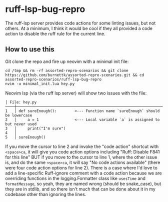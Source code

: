 # ruff-lsp-bug-repro

The ruff-lsp server provides code actions for some linting issues, but not others. At a
minimum, I think it would be cool if they all provided a code action to disable the ruff rule for the
current line.

## How to use this

Git clone the repo and fire up neovim with a minimal init file:

    cd /tmp && rm -rf assorted-repro-scenarios && git clone https://github.com/burnettk/assorted-repro-scenarios.git && cd assorted-repro-scenarios/ruff-lsp-bug-repro
    nvim -u minimal_init.lua hey.py

Neovim lsp (via the ruff lsp server) will show two issues with the file:

    │ File: hey.py
    ────┼─────────────────────────────────────────────────────────────────────────────────────────────────
    1   │ def sureEnough():        <--- Function name `sureEnough` should be lowercase
    2   │     a = 1                <--- Local variable `a` is assigned to but never used
    3   │     print("I'm sure")
    4   │
    5   │ sureEnough()

If you move the cursor to line 2 and invoke the "code action" shortcut with
`<space>ca`, it will give you code action options including "Ruff: Disable F841
for this line" BUT if you move to the cursor to line 1, where the other issue
is, and do the same `<space>ca`, it will say "No code actions available" (there
were four code action options for line 2). There
is a case where I'd love to add a line-specific Ruff-ignore comment with a code
action because we are overriding functions in the logging.Formatter class like
`usesTime` and `formatMessage`, so yeah, they are named wrong (should be
snake_case), but they are in
stdlib, and so there isn't much that can be done about it in my codebase other
than ignoring the lines.
